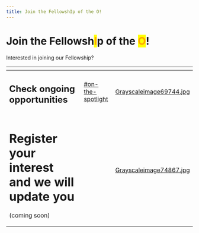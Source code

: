 ```yaml
---
title: Join the FellowshIp of the O!
---
```


# Join the Fellowsh<mark style="color:orange;">I</mark>p of the <mark style="color:orange;">O</mark>!

Interested in joining our Fellowship?

<table data-view="cards"><thead><tr><th></th><th data-hidden data-card-target data-type="content-ref"></th><th data-hidden data-card-cover data-type="files"></th></tr></thead><tbody><tr><td><h2>Check ongoing opportunities</h2></td><td><a href="../../README (1).md#on-the-spotlight">#on-the-spotlight</a></td><td><a href="../assets/Grayscaleimage69744.jpg">Grayscaleimage69744.jpg</a></td></tr><tr><td><h1>Register your interest and we will update you</h1><p>(coming soon)</p></td><td></td><td><a href="../assets/Grayscaleimage74867.jpg">Grayscaleimage74867.jpg</a></td></tr></tbody></table>
